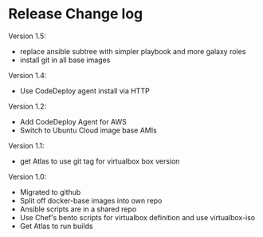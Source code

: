 # Release Change log

Version 1.5:
 - replace ansible subtree with simpler playbook and more galaxy roles
 - install git in all base images

Version 1.4:
 - Use CodeDeploy agent install via HTTP

Version 1.2:
 - Add CodeDeploy Agent for AWS
 - Switch to Ubuntu Cloud image base AMIs

Version 1.1:
 - get Atlas to use git tag for virtualbox box version

Version 1.0:
 - Migrated to github
 - Split off docker-base images into own repo
 - Ansible scripts are in a shared repo
 - Use Chef's bento scripts for virtualbox definition and use virtualbox-iso
 - Get Atlas to run builds
